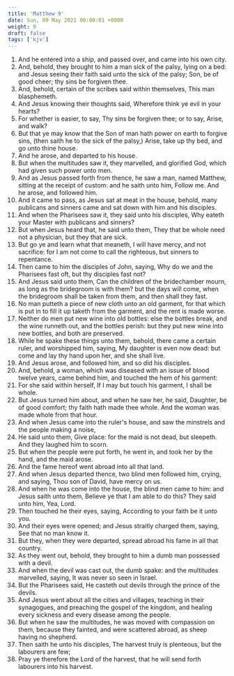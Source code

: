 ```yaml
---
title: 'Matthew 9'
date: Sun, 09 May 2021 00:00:01 +0000
weight: 9
draft: false
tags: ['kjv'] 
---
```


1. And he entered into a ship, and passed over, and came into his own city.
2. And, behold, they brought to him a man sick of the palsy, lying on a bed: and Jesus seeing their faith said unto the sick of the palsy; Son, be of good cheer; thy sins be forgiven thee.
3. And, behold, certain of the scribes said within themselves, This man blasphemeth.
4. And Jesus knowing their thoughts said, Wherefore think ye evil in your hearts?
5. For whether is easier, to say, Thy sins be forgiven thee; or to say, Arise, and walk?
6. But that ye may know that the Son of man hath power on earth to forgive sins, (then saith he to the sick of the palsy,) Arise, take up thy bed, and go unto thine house.
7. And he arose, and departed to his house.
8. But when the multitudes saw it, they marvelled, and glorified God, which had given such power unto men.
9. And as Jesus passed forth from thence, he saw a man, named Matthew, sitting at the receipt of custom: and he saith unto him, Follow me. And he arose, and followed him.
10. And it came to pass, as Jesus sat at meat in the house, behold, many publicans and sinners came and sat down with him and his disciples.
11. And when the Pharisees saw it, they said unto his disciples, Why eateth your Master with publicans and sinners?
12. But when Jesus heard that, he said unto them, They that be whole need not a physician, but they that are sick.
13. But go ye and learn what that meaneth, I will have mercy, and not sacrifice: for I am not come to call the righteous, but sinners to repentance.
14. Then came to him the disciples of John, saying, Why do we and the Pharisees fast oft, but thy disciples fast not?
15. And Jesus said unto them, Can the children of the bridechamber mourn, as long as the bridegroom is with them? but the days will come, when the bridegroom shall be taken from them, and then shall they fast.
16. No man putteth a piece of new cloth unto an old garment, for that which is put in to fill it up taketh from the garment, and the rent is made worse.
17. Neither do men put new wine into old bottles: else the bottles break, and the wine runneth out, and the bottles perish: but they put new wine into new bottles, and both are preserved.
18. While he spake these things unto them, behold, there came a certain ruler, and worshipped him, saying, My daughter is even now dead: but come and lay thy hand upon her, and she shall live.
19. And Jesus arose, and followed him, and so did his disciples.
20. And, behold, a woman, which was diseased with an issue of blood twelve years, came behind him, and touched the hem of his garment:
21. For she said within herself, If I may but touch his garment, I shall be whole.
22. But Jesus turned him about, and when he saw her, he said, Daughter, be of good comfort; thy faith hath made thee whole. And the woman was made whole from that hour.
23. And when Jesus came into the ruler's house, and saw the minstrels and the people making a noise,
24. He said unto them, Give place: for the maid is not dead, but sleepeth. And they laughed him to scorn.
25. But when the people were put forth, he went in, and took her by the hand, and the maid arose.
26. And the fame hereof went abroad into all that land.
27. And when Jesus departed thence, two blind men followed him, crying, and saying, Thou son of David, have mercy on us.
28. And when he was come into the house, the blind men came to him: and Jesus saith unto them, Believe ye that I am able to do this? They said unto him, Yea, Lord.
29. Then touched he their eyes, saying, According to your faith be it unto you.
30. And their eyes were opened; and Jesus straitly charged them, saying, See that no man know it.
31. But they, when they were departed, spread abroad his fame in all that country.
32. As they went out, behold, they brought to him a dumb man possessed with a devil.
33. And when the devil was cast out, the dumb spake: and the multitudes marvelled, saying, It was never so seen in Israel.
34. But the Pharisees said, He casteth out devils through the prince of the devils.
35. And Jesus went about all the cities and villages, teaching in their synagogues, and preaching the gospel of the kingdom, and healing every sickness and every disease among the people.
36. But when he saw the multitudes, he was moved with compassion on them, because they fainted, and were scattered abroad, as sheep having no shepherd.
37. Then saith he unto his disciples, The harvest truly is plenteous, but the labourers are few;
38. Pray ye therefore the Lord of the harvest, that he will send forth labourers into his harvest.
